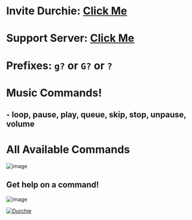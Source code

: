  # Invite Durchie: **[Click Me](https://discord.com/api/oauth2/authorize?client_id=720998947270951002&permissions=8&scope=bot "Durchie Invite")**
 
 

# Support Server: **[Click Me](https://discord.gg/PxuE7vBVwP)**



# Prefixes: **`g?` or `G?` or `?`**



# Music Commands!
## - loop, pause, play, queue, skip, stop, unpause, volume




# All Available Commands
![image](https://camo.githubusercontent.com/c4b65f5be466153a3adc3fc4d73d6a819d0cbbbb2cb3e4df3b811c1fe14c7cd7/68747470733a2f2f692e6779617a6f2e636f6d2f30633436663364386231646231323233646361616366353134323564366361332e706e67)



## Get help on a command!

![image](https://camo.githubusercontent.com/0012efc0360296e518b1be80e318274f77dad0c0/68747470733a2f2f692e6779617a6f2e636f6d2f36623139643934333264383462386264393465333234616533616636666531632e706e67)



<a href="https://voidbots.net/bot/720998947270951002" >
  <img src="https://voidbots.net/api/embed/720998947270951002.svg" alt="Durchie" />
</a>
